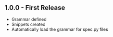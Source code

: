 ## 1.0.0 - First Release
* Grammar defined
* Snippets created
* Automatically load the grammar for spec.py files
